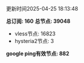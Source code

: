 更新时间2025-04-25 18:13:48

**总订阅: 160**
**总节点: 39048**
- vless节点: 16823
- hysteria2节点: 3

**google ping有效节点: 882**

